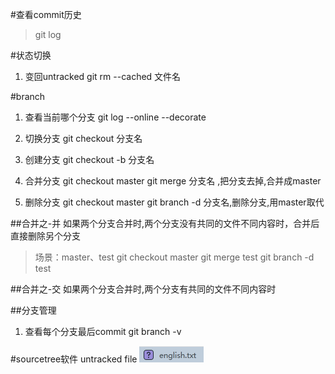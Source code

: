 #查看commit历史
>git log

#状态切换
1. 变回untracked
git rm --cached 文件名

#branch
1. 查看当前哪个分支
git log --online --decorate

1. 切换分支
git checkout 分支名

1. 创建分支
git checkout -b 分支名

1. 合并分支
git checkout master
git merge 分支名 ,把分支去掉,合并成master

1. 删除分支
git checkout master
git branch -d 分支名,删除分支,用master取代


##合并之-并
如果两个分支合并时,两个分支没有共同的文件不同内容时，合并后直接删除另个分支
>场景：master、test
git checkout master
git merge test
git branch -d test

##合并之-交
如果两个分支合并时,两个分支有共同的文件不同内容时

##分支管理
1. 查看每个分支最后commit
git branch -v


#sourcetree软件
untracked file
![](.png)
